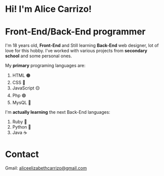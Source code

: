 # Hi! I'm **Alice Carrizo!**
# **Front-End/Back-End** programmer

I'm 18 years old, **Front-End** and Still learning **Back-End** web designer, lot of love for this hobby. I've worked with various projects from **secondary school** and some personal ones.

My **primary** programing languages are:
1. HTML 🟠
2. CSS 🔵
3. JavaScript 🟡
4. Php 🟣
5. MysQL 🐬

I'm **actually learning** the next Back-End languages:
1. Ruby 🔻
2. Python 🐍
3. Java ☕️

# **Contact**
Gmail: aliceelizabethcarrizo@gmail.com

